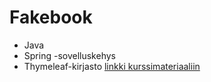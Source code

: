 # Fakebook

- Java
- Spring -sovelluskehys
- Thymeleaf-kirjasto
[linkki kurssimateriaaliin](https://web-palvelinohjelmointi-19.mooc.fi)
